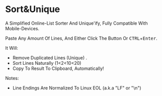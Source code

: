 <h1>Sort&Unique</h1>

A Simplified Online-List Sorter And Unique'ify,
Fully Compatible With Mobile-Devices.

Paste Any Amount Of Lines,
And Either Click The Button Or <kbd>CTRL</kbd>+<kbd>Enter</kbd>.

It Will:

- Remove Duplicated Lines (Unique) .
- Sort Lines Naturally (1<2<10<20)
- Copy To Result To Clipboard, Automatically!

Notes:

- Line Endings Are Normalized To Linux EOL (a.k.a "LF" or "\n")


<!-- <sub><a target="_blank" href="https://paypal.me/e1adkarak0" rel="nofollow"><img src="https://www.paypalobjects.com/webstatic/mktg/Logo/pp-logo-100px.png" width="60" height="16" border="0" alt="PayPal Donation"></a></sub> -->
